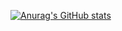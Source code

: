 [![Anurag's GitHub stats](https://github-readme-stats.vercel.app/api?username=Echo0125&count_private=true)](https://github.com/anuraghazra/github-readme-stats)
